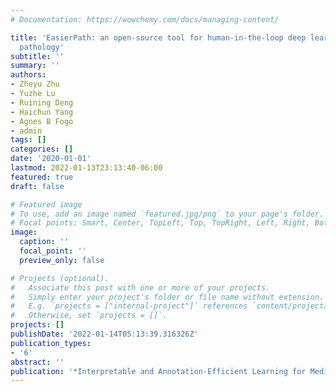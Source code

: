 ```yaml
---
# Documentation: https://wowchemy.com/docs/managing-content/

title: 'EasierPath: an open-source tool for human-in-the-loop deep learning of renal
  pathology'
subtitle: ''
summary: ''
authors:
- Zheyu Zhu
- Yuzhe Lu
- Ruining Deng
- Haichun Yang
- Agnes B Fogo
- admin
tags: []
categories: []
date: '2020-01-01'
lastmod: 2022-01-13T23:13:40-06:00
featured: true
draft: false

# Featured image
# To use, add an image named `featured.jpg/png` to your page's folder.
# Focal points: Smart, Center, TopLeft, Top, TopRight, Left, Right, BottomLeft, Bottom, BottomRight.
image:
  caption: ''
  focal_point: ''
  preview_only: false

# Projects (optional).
#   Associate this post with one or more of your projects.
#   Simply enter your project's folder or file name without extension.
#   E.g. `projects = ["internal-project"]` references `content/project/deep-learning/index.md`.
#   Otherwise, set `projects = []`.
projects: []
publishDate: '2022-01-14T05:13:39.316326Z'
publication_types:
- '6'
abstract: ''
publication: '*Interpretable and Annotation-Efficient Learning for Medical Image Computing*'
---
```


